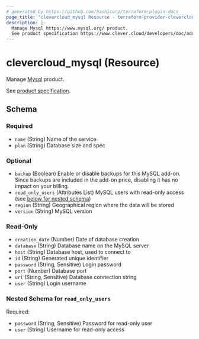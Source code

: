 ```yaml
---
# generated by https://github.com/hashicorp/terraform-plugin-docs
page_title: "clevercloud_mysql Resource - terraform-provider-clevercloud"
description: |-
  Manage Mysql https://www.mysql.org/ product.
  See product specification https://www.clever.cloud/developers/doc/addons/mysql/.
---
```


# clevercloud_mysql (Resource)

Manage [Mysql](https://www.mysql.org/) product.

See [product specification](https://www.clever.cloud/developers/doc/addons/mysql/).



<!-- schema generated by tfplugindocs -->
## Schema

### Required

- `name` (String) Name of the service
- `plan` (String) Database size and spec

### Optional

- `backup` (Boolean) Enable or disable backups for this MySQL add-on. Since backups are included in the add-on price, disabling it has no impact on your billing.
- `read_only_users` (Attributes List) MySQL users with read-only access (see [below for nested schema](#nestedatt--read_only_users))
- `region` (String) Geographical region where the data will be stored
- `version` (String) MySQL version

### Read-Only

- `creation_date` (Number) Date of database creation
- `database` (String) Database name on the MySQL server
- `host` (String) Database host, used to connect to
- `id` (String) Generated unique identifier
- `password` (String, Sensitive) Login password
- `port` (Number) Database port
- `uri` (String, Sensitive) Database connection string
- `user` (String) Login username

<a id="nestedatt--read_only_users"></a>
### Nested Schema for `read_only_users`

Required:

- `password` (String, Sensitive) Password for read-only user
- `user` (String) Username for read-only access
